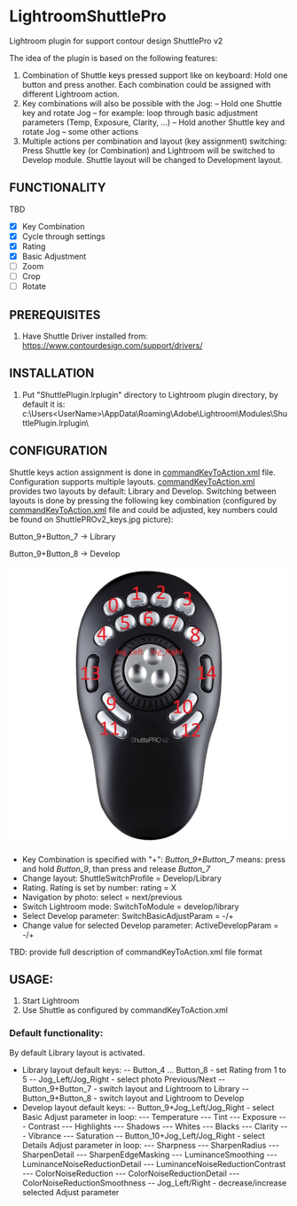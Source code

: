 # LightroomShuttlePro
Lightroom plugin for support contour design ShuttlePro v2

The idea of the plugin is based on the following features:
1. Combination of Shuttle keys pressed support like on keyboard: Hold one button and press another. Each combination could be assigned with different Lightroom action.
2. Key combinations will also be possible with the Jog:
   – Hold one Shuttle key and rotate Jog – for example: loop through basic adjustment parameters (Temp, Exposure, Clarity, …)
   – Hold another Shuttle key and rotate Jog – some other actions
3. Multiple actions per combination and layout (key assignment) switching:
Press Shuttle key (or Combination) and Lightroom will be switched to Develop module. Shuttle layout will be changed to Development layout.


## FUNCTIONALITY

TBD
- [x] Key Combination
- [x] Cycle through settings 
- [x] Rating
- [x] Basic Adjustment
- [ ] Zoom
- [ ] Crop
- [ ] Rotate

## PREREQUISITES
1. Have Shuttle Driver installed from: https://www.contourdesign.com/support/drivers/

## INSTALLATION

1. Put "ShuttlePlugin.lrplugin" directory to Lightroom plugin directory, by default it is: c:\Users\<UserName>\AppData\Roaming\Adobe\Lightroom\Modules\ShuttlePlugin.lrplugin\

## CONFIGURATION

Shuttle keys action assignment is done in [commandKeyToAction.xml](ShuttlePlugin.lrplugin/commandKeyToAction.xml) file.
Configuration supports multiple layouts. [commandKeyToAction.xml](ShuttlePlugin.lrplugin/commandKeyToAction.xml) provides two layouts by default: Library and Develop.
Switching between layouts is done by pressing the following key combination (configured by [commandKeyToAction.xml](ShuttlePlugin.lrplugin/commandKeyToAction.xml) file and could be adjusted, key numbers could be found on ShuttlePROv2_keys.jpg picture): 

Button_9+Button_7 -> Library

Button_9+Button_8 -> Develop

![Key numbers](./ShuttlePROv2_keys.jpg)


- Key Combination is specified with "+": *Button_9+Button_7* means: press and hold *Button_9*, than press and release *Button_7*
- Change layout: ShuttleSwitchProfile = Develop/Library
- Rating. Rating is set by number: rating = X
- Navigation by photo: select = next/previous
- Switch Lightroom mode: SwitchToModule = develop/library
- Select Develop parameter: SwitchBasicAdjustParam = -/+
- Change value for selected Develop parameter: ActiveDevelopParam = -/+

TBD: provide full description of commandKeyToAction.xml file format

## USAGE:

1. Start Lightroom
2. Use Shuttle as configured by commandKeyToAction.xml

### Default functionality:
By default Library layout is activated.
- Library layout default keys:
-- Button_4 ... Button_8 - set Rating from 1 to 5 
-- Jog_Left/Jog_Right - select photo Previous/Next
-- Button_9+Button_7 - switch layout and Lightroom to Library
-- Button_9+Button_8 - switch layout and Lightroom to Develop
- Develop layout default keys:
-- Button_9+Jog_Left/Jog_Right - select Basic Adjust parameter in loop:
--- Temperature
--- Tint
--- Exposure
--- Contrast
--- Highlights
--- Shadows
--- Whites
--- Blacks
--- Clarity
--- Vibrance
--- Saturation
-- Button_10+Jog_Left/Jog_Right - select Details Adjust parameter in loop:
--- Sharpness
--- SharpenRadius
--- SharpenDetail
--- SharpenEdgeMasking
--- LuminanceSmoothing
--- LuminanceNoiseReductionDetail
--- LuminanceNoiseReductionContrast
--- ColorNoiseReduction
--- ColorNoiseReductionDetail
--- ColorNoiseReductionSmoothness
-- Jog_Left/Right - decrease/increase selected Adjust parameter

